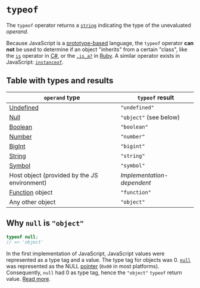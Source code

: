 # `typeof`

The `typeof` operator returns a [`string`][type-string] indicating the type of the unevaluated _operand_.

Because JavaScript is a [prototype-based][info-prototype-inheritance] language, the `typeof` operator **can not** be used to determine if an object "inherits" from a certain "class", like the [`is`][csharp-operator-is] operator in [C#][language-csharp], or the [`.is_a?`][ruby-method-is] in [Ruby][language-ruby]. A similar operator exists in JavaScript: [`instanceof`][keyword-instanceof].

## Table with types and results

| `operand` type                               | `typeof` result            |
| -------------------------------------------- | -------------------------- |
| [Undefined][type-undefined]                  | `"undefined"`              |
| [Null][type-null]                            | `"object"` (see below)     |
| [Boolean][type-boolean]                      | `"boolean"`                |
| [Number][type-number]                        | `"number"`                 |
| [BigInt][type-bigint]                        | `"bigint"`                 |
| [String][type-string]                        | `"string"`                 |
| [Symbol][type-symbol]                        | `"symbol"`                 |
| Host object (provided by the JS environment) | _Implementation-dependent_ |
| [Function][type-function] object             | `"function"`               |
| Any other object                             | `"object"`                 |

## Why `null` is `"object"`

```javascript
typeof null;
// => 'object'
```

In the first implementation of JavaScript, JavaScript values were represented
as a type tag and a value. The type tag for objects was 0. [`null`][type-null]
was represented as the NULL [pointer][type-pointer] (`0x00` in most
platforms). Consequently, `null` had 0 as type tag, hence the `"object"`
`typeof` return value. [Read more][ref-null-pointer-typeof].

[info-prototype-inheritance]: ../info/prototype_inheritance.md
[keyword-instanceof]: ./instanceof.md
[language-csharp]: https://github.com/exercism/v3/blob/main/csharp/README.md
[language-ruby]: https://github.com/exercism/v3/blob/main/ruby/README.md
[type-array]: https://github.com/exercism/v3/blob/main/reference/types/array.md
[type-bigint]: https://github.com/exercism/v3/blob/main/reference/types/big_integer.md
[type-boolean]: https://github.com/exercism/v3/blob/main/reference/types/boolean.md
[type-function]: https://github.com/exercism/v3/blob/main/reference/types/function.md
[type-null]: https://github.com/exercism/v3/blob/main/reference/types/null.md
[type-number]: https://github.com/exercism/v3/blob/main/reference/types/number.md
[type-object]: https://github.com/exercism/v3/blob/main/reference/types/object.md
[type-pointer]: https://github.com/exercism/v3/blob/main/reference/types/pointer.md
[type-string]: https://github.com/exercism/v3/blob/main/reference/types/string.md
[type-symbol]: https://github.com/exercism/v3/blob/main/reference/types/symbol.md
[type-undefined]: https://github.com/exercism/v3/blob/main/reference/concepts/undefined.md
[ref-null-pointer-typeof]: https://2ality.com/2013/10/typeof-null.html
[csharp-operator-is]: https://docs.microsoft.com/en-us/dotnet/csharp/language-reference/keywords/is
[ruby-method-is]: https://ruby-doc.org/core/Object.html#method-i-is_a-3F
